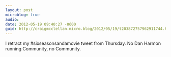 ```yaml
---
layout: post
microblog: true
audio: 
date: 2012-05-19 09:40:27 -0600
guid: http://craigmcclellan.micro.blog/2012/05/19/t203872757962911744.html
---
```

I retract my #sixseasonsandamovie tweet from Thursday. No Dan Harmon running Community, no Community.
